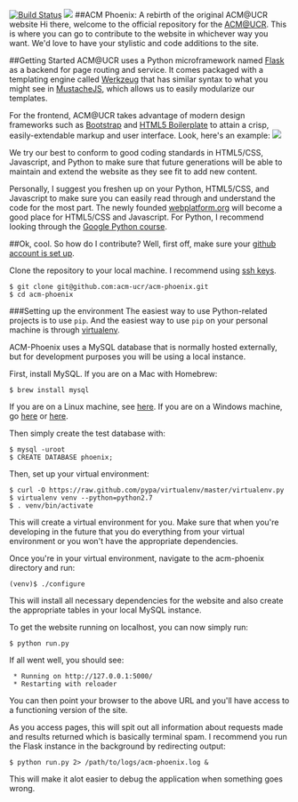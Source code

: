 [![Build Status](https://secure.travis-ci.org/acm-ucr/acm-phoenix.png)](https://travis-ci.org/acm-ucr/acm-phoenix)
<img src="http://i.imgur.com/lw40Ynq.png" />
##ACM Phoenix: A rebirth of the original ACM@UCR website
Hi there, welcome to the official repository for the [ACM@UCR](http://acm.cs.ucr.edu). This is where you can go to contribute to the website in whichever way you want. We'd love to have your stylistic and code additions to the site.

##Getting Started
ACM@UCR uses a Python microframework named [Flask](http://flask.pocoo.org/) as a backend for page routing and service. It comes packaged with a templating engine called  [Werkzeug](http://werkzeug.pocoo.org/) that has similar syntax to what you might see in [MustacheJS](http://mustache.github.com/), which allows us to easily modularize our templates.

For the frontend, ACM@UCR takes advantage of modern design frameworks such as [Bootstrap](http://getbootstrap.com/) and [HTML5 Boilerplate](http://html5boilerplate.com/) to attain a crisp, easily-extendable markup and user interface. 
Look, here's an example:
<img src="http://i.imgur.com/yGYto.png" />

We try our best to conform to good coding standards in HTML5/CSS, Javascript, and Python to make sure that future generations will be able to maintain and extend the website as they see fit to add new content.

Personally, I suggest you freshen up on your Python, HTML5/CSS, and Javascript to make sure you can easily read through and understand the code for the most part. The newly founded [webplatform.org](http://www.webplatform.org) will become a good place for HTML5/CSS and Javascript. For Python, I recommend looking through the [Google Python course](http://code.google.com/edu/languages/google-python-class/).

##Ok, cool. So how do I contribute?
Well, first off, make sure your [github account is set up](https://help.github.com/articles/set-up-git).

Clone the repository to your local machine. I recommend using [ssh keys](https://help.github.com/articles/generating-an-ssh-key/).

    $ git clone git@github.com:acm-ucr/acm-phoenix.git
    $ cd acm-phoenix

###Setting up the environment
The easiest way to use Python-related projects is to use `pip`. And the easiest way to use `pip` on your personal machine is through [virtualenv](http://pypi.python.org/pypi/virtualenv). 

ACM-Phoenix uses a MySQL database that is normally hosted externally, but for development purposes you will be using a local instance.

First, install MySQL. If you are on a Mac with Homebrew:

    $ brew install mysql

If you are on a Linux machine, see [here](https://dev.mysql.com/doc/refman/5.1/en/linux-installation-native.html).
If you are on a Windows machine, go [here](http://www.apple.com/shop/buy-mac/macbook-pro) or [here](http://www.ubuntu.com/download/desktop).

Then simply create the test database with:

    $ mysql -uroot
    $ CREATE DATABASE phoenix;
   
Then, set up your virtual environment:

    $ curl -O https://raw.github.com/pypa/virtualenv/master/virtualenv.py
    $ virtualenv venv --python=python2.7
    $ . venv/bin/activate

This will create a virtual environment for you. Make sure that when you're developing in the future that you do everything from your virtual environment or you won't have the appropriate dependencies.

Once you're in your virtual environment, navigate to the acm-phoenix directory and run:

    (venv)$ ./configure

This will install all necessary dependencies for the website and also create the appropriate tables in your local MySQL instance.

To get the website running on localhost, you can now simply run:

    $ python run.py

If all went well, you should see: 

     * Running on http://127.0.0.1:5000/
     * Restarting with reloader

You can then point your browser to the above URL and you'll have access to a functioning version of the site.

As you access pages, this will spit out all information about requests made and results returned which is basically terminal spam. I recommend you run the Flask instance in the background by redirecting output:

    $ python run.py 2> /path/to/logs/acm-phoenix.log &

This will make it alot easier to debug the application when something goes wrong.

